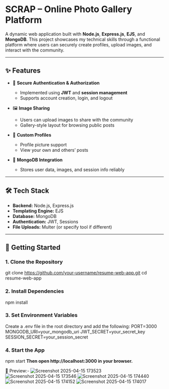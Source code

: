 # SCRAP – Online Photo Gallery Platform

A dynamic web application built with **Node.js**, **Express.js**, **EJS**, and **MongoDB**. This project showcases my technical skills through a functional platform where users can securely create profiles, upload images, and interact with the community.

---

## ✨ Features

- 🔐 **Secure Authentication & Authorization**  
  - Implemented using **JWT** and **session management**  
  - Supports account creation, login, and logout

- 🖼️ **Image Sharing**  
  - Users can upload images to share with the community  
  - Gallery-style layout for browsing public posts

- 👤 **Custom Profiles**  
  - Profile picture support  
  - View your own and others’ posts

- 💾 **MongoDB Integration**  
  - Stores user data, images, and session info reliably

---

## 🛠️ Tech Stack

- **Backend:** Node.js, Express.js  
- **Templating Engine:** EJS  
- **Database:** MongoDB  
- **Authentication:** JWT, Sessions  
- **File Uploads:** Multer (or specify tool if different)

---

## 🚀 Getting Started

### 1. Clone the Repository
git clone https://github.com/your-username/resume-web-app.git
cd resume-web-app

 ### 2. Install Dependencies
npm install

 ### 3. Set Environment Variables
Create a .env file in the root directory and add the following:
PORT=3000
MONGODB_URI=your_mongodb_uri
JWT_SECRET=your_secret_key
SESSION_SECRET=your_session_secret

### 4. Start the App
npm start
**Then open http://localhost:3000 in your browser.**

📸 Preview:-
![Screenshot 2025-04-15 173523](https://github.com/user-attachments/assets/e1961954-f9b2-4f5f-9b95-209b269642d7)
![Screenshot 2025-04-15 173546](https://github.com/user-attachments/assets/4158d336-69e0-4ed0-8ee0-a563ff67b6ec)
![Screenshot 2025-04-15 174440](https://github.com/user-attachments/assets/e5bb6669-77e9-4f58-9e84-814e91df0bef)
![Screenshot 2025-04-15 174152](https://github.com/user-attachments/assets/41eae1f0-a467-4756-81eb-a65c16ff19de)
![Screenshot 2025-04-15 174017](https://github.com/user-attachments/assets/1f68dbce-7717-49aa-9ba7-055ede7481f9)



